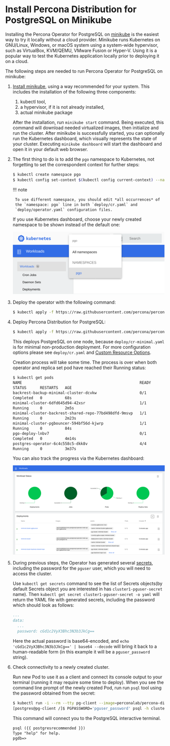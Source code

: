 # Install Percona Distribution for PostgreSQL on Minikube

Installing the Percona Operator for PostgreSQL on [minikube](https://github.com/kubernetes/minikube)
is the easiest way to try it locally without a cloud provider. Minikube runs
Kubernetes on GNU/Linux, Windows, or macOS system using a system-wide
hypervisor, such as VirtualBox, KVM/QEMU, VMware Fusion or Hyper-V. Using it is
a popular way to test the Kubernetes application locally prior to deploying it
on a cloud.

The following steps are needed to run Percona Operator for PostgreSQL on
minikube:

1. [Install minikube](https://kubernetes.io/docs/tasks/tools/install-minikube/),
using a way recommended for your system. This includes the installation of
the following three components:

    1. kubectl tool,
    2. a hypervisor, if it is not already installed,
    3. actual minikube package

    After the installation, run `minikube start` command. Being executed,
    this command will download needed virtualized images, then initialize and run
    the cluster. After minikube is successfully started, you can optionally run
    the Kubernetes dashboard, which visually represents the state of your cluster.
    Executing `minikube dashboard` will start the dashboard and open it in your
    default web browser.

2. The first thing to do is to add the `pgo` namespace to Kubernetes,
    not forgetting to set the correspondent context for further steps:

    ```bash
    $ kubectl create namespace pgo
    $ kubectl config set-context $(kubectl config current-context) --namespace=pgo
    ```

    !!! note

        To use different namespace, you should edit *all occurrences* of
        the `namespace: pgo` line in both `deploy/cr.yaml` and
        `deploy/operator.yaml` configuration files.

    If you use Kubernetes dashboard, choose your newly created namespace to be
    shown instead of the default one:

    ![image](assets/images/minikube-ns.svg)

3. Deploy the operator with the following command:

    ```bash
    $ kubectl apply -f https://raw.githubusercontent.com/percona/percona-postgresql-operator/v{{ release }}/deploy/operator.yaml
    ```

4. Deploy Percona Distribution for PostgreSQL:

    ```bash
    $ kubectl apply -f https://raw.githubusercontent.com/percona/percona-postgresql-operator/v{{ release }}/deploy/cr-minimal.yaml
    ```

    This deploys PostgreSQL on one node, because `deploy/cr-minimal.yaml` is
    for minimal non-production deployment. For more configuration options please
    see `deploy/cr.yaml` and [Custom Resource Options](operator.md#operator-custom-resource-options).

    Creation process will take some time. The process is over when both
    operator and replica set pod have reached their Running status:

    ```text
    $ kubectl get pods
    NAME                                                    READY   STATUS      RESTARTS   AGE
    backrest-backup-minimal-cluster-dcvkw                   0/1     Completed   0          68s
    minimal-cluster-6dfd645d94-42xsr                        1/1     Running     0          2m5s
    minimal-cluster-backrest-shared-repo-77bd498dfd-9msvp   1/1     Running     0          2m23s
    minimal-cluster-pgbouncer-594bf56d-kjwrp                1/1     Running     0          84s
    pgo-deploy-lnbv7                                        0/1     Completed   0          4m14s
    postgres-operator-6c4c558c5-dkk8v                       4/4     Running     0          3m37s
    ```

    You can also track the progress via the Kubernetes dashboard:

    ![image](assets/images/minikube-pods.svg)

5. During previous steps, the Operator has generated several [secrets](https://kubernetes.io/docs/concepts/configuration/secret/),
    including the password for the `pguser` user, which you will need to access
    the cluster.

    Use `kubectl get secrets` command to see the list of Secrets objects(by
    default Secrets object you are interested in has `cluster1-pguser-secret`
    name). Then `kubectl get secret cluster1-pguser-secret -o yaml` will return
    the YAML file with generated secrets, including the password which should
    look as follows:

    ```yaml
    ...
    data:
      ...
      password: cGd1c2VyX3Bhc3N3b3JkCg==
    ```

    Here the actual password is base64-encoded, and
    `echo 'cGd1c2VyX3Bhc3N3b3JkCg==' | base64 --decode` will bring it back to
    a human-readable form (in this example it will be a `pguser_password`
    string).

6. Check connectivity to a newly created cluster.

    Run new Pod to use it as a client and connect its console output to your
    terminal (running it may require some time to deploy). When you see the
    command line prompt of the newly created Pod, run run `psql` tool using the
    password obtained from the secret:

    ```bash
    $ kubectl run -i --rm --tty pg-client --image=perconalab/percona-distribution-postgresql:{{ postgresrecommended }} --restart=Never -- bash -il
    [postgres@pg-client /]$ PGPASSWORD='pguser_password' psql -h cluster1-pgbouncer -p 5432 -U pguser pgdb
    ```

    This command will connect you to the  PostgreSQL interactive terminal.

    ```text
    psql ({{ postgresrecommended }})
    Type "help" for help.
    pgdb=>
    ```
